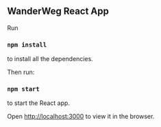 
## WanderWeg React App

Run
### `npm install`

to install all the dependencies.

Then run:

### `npm start`

to start the React app.<br>

Open [http://localhost:3000](http://localhost:3000) to view it in the browser.
